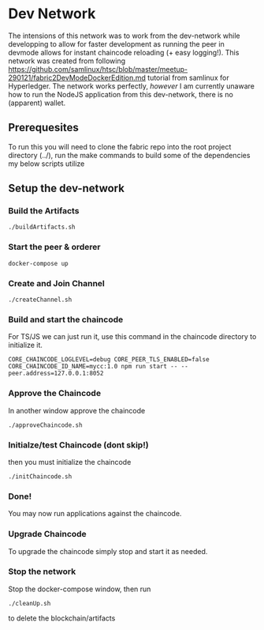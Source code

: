# Dev Network

The intensions of this network was to work from the dev-network while developping to allow for faster development as running the peer in devmode allows for instant chaincode reloading (+ easy logging!). This network was created from following https://github.com/samlinux/htsc/blob/master/meetup-290121/fabric2DevModeDockerEdition.md tutorial from samlinux for Hyperledger. The network works perfectly, _however_ I am currently unaware how to run the NodeJS application from this dev-network, there is no (apparent) wallet.

## Prerequesites

To run this you will need to clone the fabric repo into the root project directory (../), run the make commands to build some of the dependencies my below scripts utilize

## Setup the dev-network

### Build the Artifacts

```
./buildArtifacts.sh
```

### Start the peer & orderer

```
docker-compose up
```

### Create and Join Channel

```
./createChannel.sh
```

### Build and start the chaincode

For TS/JS we can just run it, use this command in the chaincode directory to initialize it.

```
CORE_CHAINCODE_LOGLEVEL=debug CORE_PEER_TLS_ENABLED=false CORE_CHAINCODE_ID_NAME=mycc:1.0 npm run start -- --peer.address=127.0.0.1:8052
```

### Approve the Chaincode

In another window approve the chaincode

```
./approveChaincode.sh
```

### Initialze/test Chaincode (dont skip!)

then you must initialize the chaincode

```
./initChaincode.sh
```

### Done!

You may now run applications against the chaincode.

### Upgrade Chaincode

To upgrade the chaincode simply stop and start it as needed.

### Stop the network

Stop the docker-compose window, then run

```
./cleanUp.sh
```

to delete the blockchain/artifacts
